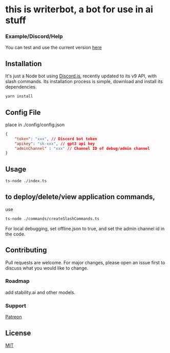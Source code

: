 # this is writerbot, a bot for use in ai stuff

### Example/Discord/Help

You can test and use the current version [here](https://discord.gg/nDw6nFT4)

## Installation

It's just a Node bot using [Discord.js](https://discord.js.org/), recently updated to its v9 API, with slash commands. Its installation process is simple, download and install its dependencies.

```bash
yarn install
```

## Config File
place in ./config/config.json

```json
{
    "token": "xxx", // Discord bot token
    "apikey": "sk-xxx", // gpt3 api key
    "adminChannel" : "xxx" // Channel ID of debug/admin channel
}
```

## Usage

```bash
ts-node ./index.ts
```

## to deploy/delete/view application commands, 
use

```bash
ts-node ./commands/createSlashCommands.ts
```

For local debugging, set offline.json to true, and set the admin channel id in the code.

## Contributing
Pull requests are welcome. For major changes, please open an issue first to discuss what you would like to change.

### Roadmap
add stability.ai and other models.

### Support
[Patreon](https://www.patreon.com/Unexplored_Horizons)

## License
[MIT](https://choosealicense.com/licenses/mit/)
